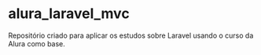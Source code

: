 # alura_laravel_mvc
Repositório criado para aplicar os estudos  sobre Laravel usando o curso da Alura como base.
